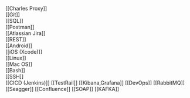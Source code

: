 [[Charles Proxy]]  
[[Git]]  
[[SQL]]  
[[Postman]]  
[[Atlassian Jira]]  
[[REST]]  
[[Android]]  
[[iOS (Xcode)]]  
[[Linux]]  
[[Mac OS]]  
[[Bash]]  
[[SSH]]  
[[CICD (Jenkins)]]
[[TestRail]]
[[Kibana,Grafana]]
[[DevOps]]
[[RabbitMQ]]
[[Seagger]]
[[Confluence]]
[[SOAP]]
[[KAFKA]]

